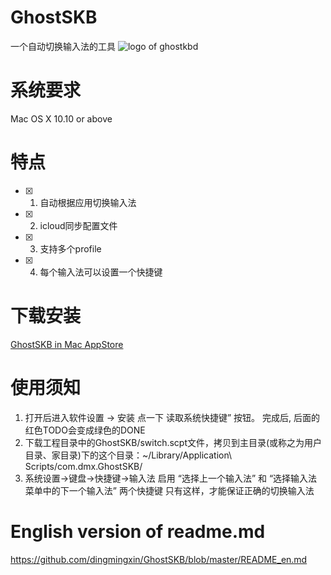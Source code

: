 # GhostSKB
一个自动切换输入法的工具
![logo of ghostkbd](https://github.com/dingmingxin/GhostSKB/blob/master/Resources/ghostkbd-256.png)

# 系统要求

Mac OS X 10.10 or above

# 特点

- [x] 1. 自动根据应用切换输入法
- [x] 2. icloud同步配置文件
- [x] 3. 支持多个profile
- [x] 4. 每个输入法可以设置一个快捷键

# 下载安装

[GhostSKB in Mac AppStore](https://itunes.apple.com/cn/app/ghostskb/id1134384859)

# 使用须知
  
  1. 打开后进入软件设置 -> 安装 点一下 读取系统快捷键” 按钮。 完成后, 后面的红色TODO会变成绿色的DONE
  2. 下载工程目录中的GhostSKB/switch.scpt文件，拷贝到主目录(或称之为用户目录、家目录)下的这个目录：~/Library/Application\ Scripts/com.dmx.GhostSKB/
  3. 系统设置->键盘->快捷键->输入法 启用 “选择上一个输入法” 和 “选择输入法菜单中的下一个输入法” 两个快捷键
  只有这样，才能保证正确的切换输入法

# English version of readme.md

https://github.com/dingmingxin/GhostSKB/blob/master/README_en.md
